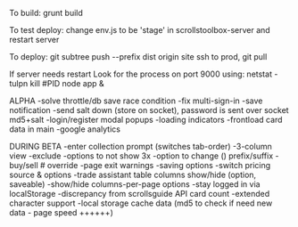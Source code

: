To build:
grunt build

To test deploy:
change env.js to be 'stage' in scrollstoolbox-server and restart server

To deploy:
git subtree push --prefix dist origin site
ssh to prod, git pull

If server needs restart
Look for the process on port 9000 using: netstat -tulpn
kill #PID
node app &


ALPHA
-solve throttle/db save race condition
-fix multi-sign-in
-save notification
-send salt down (store on socket), password is sent over socket md5+salt
-login/register modal popups
-loading indicators
-frontload card data in main
-google analytics

DURING BETA
-enter collection prompt (switches tab-order)
-3-column view
-exclude
-options to not show 3x
-option to change () prefix/suffix
-buy/sell # override
-page exit warnings
-saving options
-switch pricing source & options
-trade assistant table columns show/hide (option, saveable)
-show/hide columns-per-page options
-stay logged in via localStorage
-discrepancy from scrollsguide API card count
-extended character support
-local storage cache data (md5 to check if need new data - page speed ++++++)